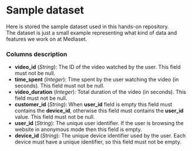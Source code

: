 # Sample dataset

Here is stored the sample dataset used in this hands-on repository.<br/>
The dataset is just a small example representing what kind of data and features 
we work on at Mediaset.

### Columns description

- **video_id** (_String_): The ID of the video watched by the user. This field 
  must not be null.
- **time_spent** (_Integer_): Time spent by the user watching the video 
  (in seconds). This field must not be null.
- **video_duration** (_Integer_): Total duration of the video (in seconds). 
  This field must not be null.
- **customer_id** (_String_): When **user_id** field is empty this field must 
  contains the **device_id**, otherwise this field must contains the **user_id** 
  value. This field must not be null.
- **user_id** (_String_): The unique user identifier. If the user is browsing 
  the website in anonymous mode then this field is empty.
- **device_id** (_String_): The unique device identifier used by the user.
  Each device must have a unique identifier, so this field must not be empty.